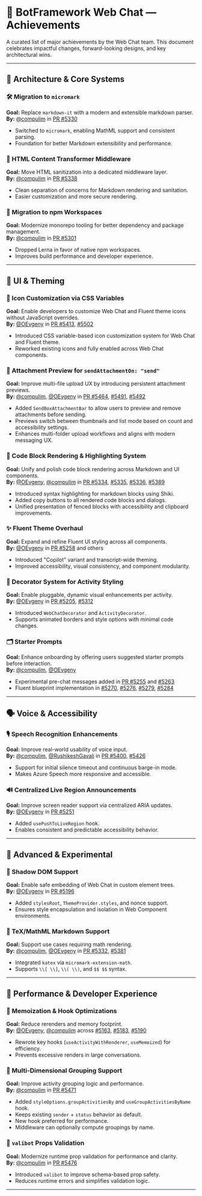 # 🎉 BotFramework Web Chat — Achievements

A curated list of major achievements by the Web Chat team. This document celebrates impactful changes, forward-looking designs, and key architectural wins.

<!-- Template for future additions. Add new to the top of a corresponding section.

## 🏆 \[Achievement Title]

**Goal:** Briefly describe the purpose of the change.
**By:** [@username](https://github.com/username) in [PR #XXXX](https://github.com/microsoft/BotFramework-WebChat/pull/XXXX)

* Summary of what was done and why it mattered.

-->

---

## 🧱 Architecture & Core Systems

### 🛠️ Migration to `micromark`

**Goal:** Replace `markdown-it` with a modern and extensible markdown parser.  
**By:** [@compulim](https://github.com/compulim) in [PR #5330](https://github.com/microsoft/BotFramework-WebChat/pull/5330)

- Switched to `micromark`, enabling MathML support and consistent parsing.
- Foundation for better Markdown extensibility and performance.

### 🧼 HTML Content Transformer Middleware

**Goal:** Move HTML sanitization into a dedicated middleware layer.  
**By:** [@compulim](https://github.com/compulim) in [PR #5338](https://github.com/microsoft/BotFramework-WebChat/pull/5338)

- Clean separation of concerns for Markdown rendering and sanitation.
- Easier customization and more secure rendering.

### 🧩 Migration to npm Workspaces

**Goal:** Modernize monorepo tooling for better dependency and package management.  
**By:** [@compulim](https://github.com/compulim) in [PR #5301](https://github.com/microsoft/BotFramework-WebChat/pull/5301)

- Dropped Lerna in favor of native npm workspaces.
- Improves build performance and developer experience.

---

## 🎨 UI & Theming

### 🎨 Icon Customization via CSS Variables

**Goal:** Enable developers to customize Web Chat and Fluent theme icons without JavaScript overrides.  
**By:** [@OEvgeny](https://github.com/OEvgeny) in [PR #5413](https://github.com/microsoft/BotFramework-WebChat/pull/5413), [#5502](https://github.com/microsoft/BotFramework-WebChat/pull/5502)

- Introduced CSS variable-based icon customization system for Web Chat and Fluent theme.
- Reworked existing icons and fully enabled across Web Chat components.

### 📎 Attachment Preview for `sendAttachmentOn: "send"`

**Goal:** Improve multi-file upload UX by introducing persistent attachment previews.  
**By:** [@compulim](https://github.com/compulim), [@OEvgeny](https://github.com/OEvgeny) in [PR #5464](https://github.com/microsoft/BotFramework-WebChat/pull/5464), [#5491](https://github.com/microsoft/BotFramework-WebChat/pull/5491), [#5492](https://github.com/microsoft/BotFramework-WebChat/pull/5492)

- Added `SendBoxAttachmentBar` to allow users to preview and remove attachments before sending.
- Previews switch between thumbnails and list mode based on count and accessibility settings.
- Enhances multi-folder upload workflows and aligns with modern messaging UX.

### 🧾 Code Block Rendering & Highlighting System

**Goal:** Unify and polish code block rendering across Markdown and UI components.  
**By:** [@OEvgeny](https://github.com/OEvgeny), [@compulim](https://github.com/compulim) in [PR #5334](https://github.com/microsoft/BotFramework-WebChat/pull/5334), [#5335](https://github.com/microsoft/BotFramework-WebChat/pull/5335), [#5336](https://github.com/microsoft/BotFramework-WebChat/pull/5336), [#5389](https://github.com/microsoft/BotFramework-WebChat/pull/5389)

- Introduced syntax highlighting for markdown blocks using Shiki.
- Added copy buttons to all rendered code blocks and dialogs.
- Unified presentation of fenced blocks with accessibility and clipboard improvements.

### ✨ Fluent Theme Overhaul

**Goal:** Expand and refine Fluent UI styling across all components.  
**By:** [@OEvgeny](https://github.com/OEvgeny) in [PR #5258](https://github.com/microsoft/BotFramework-WebChat/pull/5258) and others

- Introduced "Copilot" variant and transcript-wide theming.
- Improved accessibility, visual consistency, and component modularity.

### 🧱 Decorator System for Activity Styling

**Goal:** Enable pluggable, dynamic visual enhancements per activity.  
**By:** [@OEvgeny](https://github.com/OEvgeny) in [PR #5205](https://github.com/microsoft/BotFramework-WebChat/pull/5205), [#5312](https://github.com/microsoft/BotFramework-WebChat/pull/5312)

- Introduced `WebChatDecorator` and `ActivityDecorator`.
- Supports animated borders and style options with minimal code changes.

### 🗂️ Starter Prompts

**Goal:** Enhance onboarding by offering users suggested starter prompts before interaction.  
**By:** [@compulim](https://github.com/compulim), [@OEvgeny](https://github.com/OEvgeny)

- Experimental pre-chat messages added in [PR #5255](https://github.com/microsoft/BotFramework-WebChat/pull/5255) and [#5263](https://github.com/microsoft/BotFramework-WebChat/pull/5263)
- Fluent blueprint implementation in [#5270](https://github.com/microsoft/BotFramework-WebChat/pull/5270), [#5276](https://github.com/microsoft/BotFramework-WebChat/pull/5276), [#5279](https://github.com/microsoft/BotFramework-WebChat/pull/5279), [#5284](https://github.com/microsoft/BotFramework-WebChat/pull/5284)

---

## 🗣️ Voice & Accessibility

### 🎙️ Speech Recognition Enhancements

**Goal:** Improve real-world usability of voice input.  
**By:** [@compulim](https://github.com/compulim), [@RushikeshGavali](https://github.com/RushikeshGavali) in [PR #5400](https://github.com/microsoft/BotFramework-WebChat/pull/5400), [#5426](https://github.com/microsoft/BotFramework-WebChat/pull/5426)

- Support for initial silence timeout and continuous barge-in mode.
- Makes Azure Speech more responsive and accessible.

### 🔊 Centralized Live Region Announcements

**Goal:** Improve screen reader support via centralized ARIA updates.  
**By:** [@OEvgeny](https://github.com/OEvgeny) in [PR #5251](https://github.com/microsoft/BotFramework-WebChat/pull/5251)

- Added `usePushToLiveRegion` hook.
- Enables consistent and predictable accessibility behavior.

---

## 🧪 Advanced & Experimental

### 🧩 Shadow DOM Support

**Goal:** Enable safe embedding of Web Chat in custom element trees.  
**By:** [@OEvgeny](https://github.com/OEvgeny) in [PR #5196](https://github.com/microsoft/BotFramework-WebChat/pull/5196)

- Added `stylesRoot`, `ThemeProvider.styles`, and nonce support.
- Ensures style encapsulation and isolation in Web Component environments.

### 🧮 TeX/MathML Markdown Support

**Goal:** Support use cases requiring math rendering.  
**By:** [@compulim](https://github.com/compulim), [@OEvgeny](https://github.com/OEvgeny) in [PR #5332](https://github.com/microsoft/BotFramework-WebChat/pull/5332), [#5381](https://github.com/microsoft/BotFramework-WebChat/pull/5381)

- Integrated `katex` via `micromark-extension-math`.
- Supports `\\[ \\]`, `\\( \\)`, and `$$ $$` syntax.

---

## 🚀 Performance & Developer Experience

### 🧠 Memoization & Hook Optimizations

**Goal:** Reduce rerenders and memory footprint.  
**By:** [@OEvgeny](https://github.com/OEvgeny), [@compulim](https://github.com/compulim) across [#5163](https://github.com/microsoft/BotFramework-WebChat/pull/5163), [#5183](https://github.com/microsoft/BotFramework-WebChat/pull/5183), [#5190](https://github.com/microsoft/BotFramework-WebChat/pull/5190)

- Rewrote key hooks (`useActivityWithRenderer`, `useMemoized`) for efficiency.
- Prevents excessive renders in large conversations.

### 🧮 Multi-Dimensional Grouping Support

**Goal:** Improve activity grouping logic and performance.  
**By:** [@compulim](https://github.com/compulim) in [PR #5471](https://github.com/microsoft/BotFramework-WebChat/pull/5471)

- Added `styleOptions.groupActivitiesBy` and `useGroupActivitiesByName` hook.
- Keeps existing `sender` + `status` behavior as default.
- New hook preferred for performance.
- Middleware can optionally compute groupings by name.

### 🧪 `valibot` Props Validation

**Goal:** Modernize runtime prop validation for performance and clarity.  
**By:** [@compulim](https://github.com/compulim) in [PR #5476](https://github.com/microsoft/BotFramework-WebChat/pull/5476)

- Introduced `valibot` to improve schema-based prop safety.
- Reduces runtime errors and simplifies validation logic.

---
